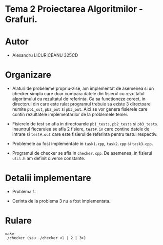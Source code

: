 
# Tema 2 Proiectarea Algoritmilor - Grafuri.

# Autor

- Alexandru LICURICEANU 325CD

# Organizare

* Alaturi de probeleme propriu-zise, am implementat de asemenea si un checker simplu
care doar compara datele din fisierul cu rezultatul algoritmului cu rezultatul de
referinta. Ca sa functioneze corect, in directorul din care este rulat programul
trebuie sa existe 3 directoare numite `pb1_out`, `pb2_out` si `pb3_out`. Aici se vor
genera fisierele care contin rezultatele implementarilor de la problemele temei.

* Fisierele de test se afla in directoarele `pb1_tests`, `pb2_tests` si `pb3_tests`.
Inauntrul fiecaruiea se afla 2 fisiere, `test#.in` care contine datele de intrare si
`test#.out` care este fisierul de referinta pentru testul respectiv.

* Problemele au fost implementate in `task1.cpp`, `task2.cpp` si `task3.cpp`.

* Programul de checker se afla in `checker.cpp`. De asemenea, in fisierul `util.h` am
definit diverse constante.

# Detalii implementare

* Problema 1:


* Cerinta de la problema 3 nu a fost implementata.

# Rulare

```
make
./checker (sau ./checker <1 | 2 | 3>)
```
